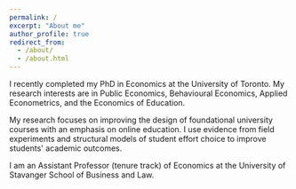 ```yaml
---
permalink: /
excerpt: "About me"
author_profile: true
redirect_from: 
  - /about/
  - /about.html
---
```


I recently completed my PhD in Economics at the University of Toronto. My research interests are in Public Economics, Behavioural Economics, Applied Econometrics, and the Economics of Education.

My research focuses on improving the design of foundational university courses with an emphasis on online education. I use evidence from field experiments and structural models of student effort choice to improve students' academic outcomes. 

I am an Assistant Professor (tenure track) of Economics at the University of Stavanger School of Business and Law. 

